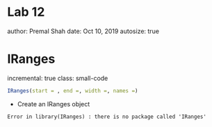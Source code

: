 Lab 12
========================================================
author: Premal Shah
date: Oct 10, 2019
autosize: true
<style>
.small-code pre code {
  font-size: 1em;
}
</style>

IRanges
========================================================
incremental: true
class: small-code

```r
IRanges(start = , end =, width =, names =)
```
- Create an IRanges object




























```
Error in library(IRanges) : there is no package called 'IRanges'
```
